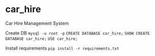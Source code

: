 # car_hire
Car Hire Management System


Create DB
`mysql -u root -p` 
`CREATE DATABASE car_hire;`
`SHOW CREATE DATABASE car_hire;`
`USE car_hire;`


Install requirements
`pip install -r requirements.txt `